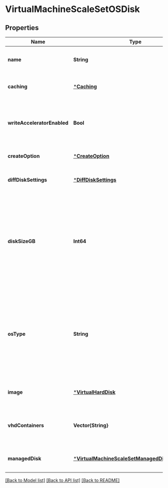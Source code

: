 # VirtualMachineScaleSetOSDisk


## Properties
Name | Type | Description | Notes
------------ | ------------- | ------------- | -------------
**name** | **String** | The disk name. | [optional] [default to nothing]
**caching** | [***Caching**](Caching.md) |  | [optional] [default to nothing]
**writeAcceleratorEnabled** | **Bool** | Specifies whether writeAccelerator should be enabled or disabled on the disk. | [optional] [default to nothing]
**createOption** | [***CreateOption**](CreateOption.md) |  | [default to nothing]
**diffDiskSettings** | [***DiffDiskSettings**](DiffDiskSettings.md) |  | [optional] [default to nothing]
**diskSizeGB** | **Int64** | Specifies the size of the operating system disk in gigabytes. This element can be used to overwrite the size of the disk in a virtual machine image. &lt;br&gt;&lt;br&gt; This value cannot be larger than 1023 GB | [optional] [default to nothing]
**osType** | **String** | This property allows you to specify the type of the OS that is included in the disk if creating a VM from user-image or a specialized VHD. &lt;br&gt;&lt;br&gt; Possible values are: &lt;br&gt;&lt;br&gt; **Windows** &lt;br&gt;&lt;br&gt; **Linux** | [optional] [default to nothing]
**image** | [***VirtualHardDisk**](VirtualHardDisk.md) |  | [optional] [default to nothing]
**vhdContainers** | **Vector{String}** | Specifies the container urls that are used to store operating system disks for the scale set. | [optional] [default to nothing]
**managedDisk** | [***VirtualMachineScaleSetManagedDiskParameters**](VirtualMachineScaleSetManagedDiskParameters.md) |  | [optional] [default to nothing]


[[Back to Model list]](../README.md#models) [[Back to API list]](../README.md#api-endpoints) [[Back to README]](../README.md)


